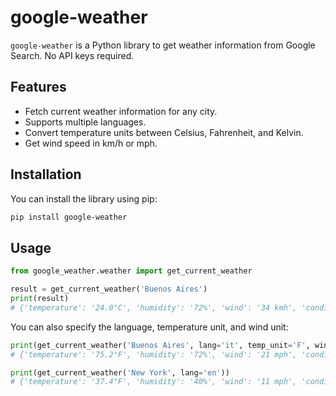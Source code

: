 # google-weather

`google-weather` is a Python library to get weather information from Google Search. No API keys required.

## Features

- Fetch current weather information for any city.
- Supports multiple languages.
- Convert temperature units between Celsius, Fahrenheit, and Kelvin.
- Get wind speed in km/h or mph.

## Installation

You can install the library using pip:

```bash
pip install google-weather
```

## Usage
```python
from google_weather.weather import get_current_weather

result = get_current_weather('Buenos Aires')
print(result)
# {'temperature': '24.0°C', 'humidity': '72%', 'wind': '34 kmh', 'condition': 'Mayormente soleado', 'location': 'Buenos Aires, Cdad. Autónoma de Buenos Aires'}
```

You can also specify the language, temperature unit, and wind unit:

```python
print(get_current_weather('Buenos Aires', lang='it', temp_unit='F', wind_unit='mph'))
# {'temperature': '75.2°F', 'humidity': '72%', 'wind': '21 mph', 'condition': 'Per lo più soleggiato', 'location': 'Buenos Aires, Città Autonoma di Buenos Aires'}

print(get_current_weather('New York', lang='en'))
# {'temperature': '37.4°F', 'humidity': '40%', 'wind': '11 mph', 'condition': 'Mostly Cloudy', 'location': 'New York, NY'}
```

